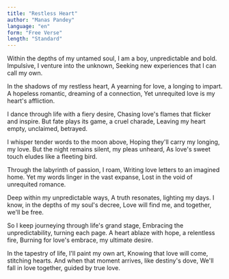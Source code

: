 ```yaml
---
title: "Restless Heart"
author: "Manas Pandey"
language: "en"
form: "Free Verse"
length: "Standard"
---
```

Within the depths of my untamed soul,
I am a boy, unpredictable and bold.
Impulsive, I venture into the unknown,
Seeking new experiences that I can call my own.

In the shadows of my restless heart,
A yearning for love, a longing to impart.
A hopeless romantic, dreaming of a connection,
Yet unrequited love is my heart's affliction.

I dance through life with a fiery desire,
Chasing love's flames that flicker and inspire.
But fate plays its game, a cruel charade,
Leaving my heart empty, unclaimed, betrayed.

I whisper tender words to the moon above,
Hoping they'll carry my longing, my love.
But the night remains silent, my pleas unheard,
As love's sweet touch eludes like a fleeting bird.

Through the labyrinth of passion, I roam,
Writing love letters to an imagined home.
Yet my words linger in the vast expanse,
Lost in the void of unrequited romance.

Deep within my unpredictable ways,
A truth resonates, lighting my days.
I know, in the depths of my soul's decree,
Love will find me, and together, we'll be free.

So I keep journeying through life's grand stage,
Embracing the unpredictability, turning each page.
A heart ablaze with hope, a relentless fire,
Burning for love's embrace, my ultimate desire.

In the tapestry of life, I'll paint my own art,
Knowing that love will come, stitching hearts.
And when that moment arrives, like destiny's dove,
We'll fall in love together, guided by true love.